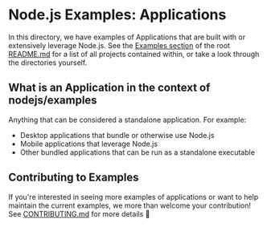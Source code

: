 # Node.js Examples: Applications

In this directory, we have examples of Applications that are built with or extensively leverage Node.js. See
the [Examples section](../README.md#examples) of the root [README.md](../README.md) for a list of all projects contained
within, or take a look through the directories yourself.

## What is an Application in the context of nodejs/examples

Anything that can be considered a standalone application. For example:

- Desktop applications that bundle or otherwise use Node.js
- Mobile applications that leverage Node.js
- Other bundled applications that can be run as a standalone executable

## Contributing to Examples

If you're interested in seeing more examples of applications or want to help maintain the current examples, we more than
welcome your contribution! See [CONTRIBUTING.md](../CONTRIBUTING.md) for more details 🤗
